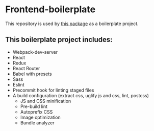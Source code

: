 # Frontend-boilerplate

This repository is used by [this package](https://github.com/kiyutink/bp-cli) as a boilerplate project.

## This boilerplate project includes:

- Webpack-dev-server
- React
- Redux
- React Router
- Babel with presets
- Sass
- Eslint
- Precommit hook for linting staged files
- A build configuration (extract css, uglify js and css, lint, postcss)
  - JS and CSS minification
  - Pre-build lint
  - Autoprefix CSS
  - Image optimization
  - Bundle analyzer

